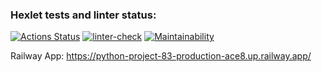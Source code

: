 ### Hexlet tests and linter status:
[![Actions Status](https://github.com/qmka/python-project-83/workflows/hexlet-check/badge.svg)](https://github.com/qmka/python-project-83/actions)
[![linter-check](https://github.com/qmka/python-project-83/actions/workflows/linter-check.yml/badge.svg)](https://github.com/qmka/python-project-83/actions/workflows/linter-check.yml)
[![Maintainability](https://api.codeclimate.com/v1/badges/24811d0e7d0d21691a3d/maintainability)](https://codeclimate.com/github/qmka/python-project-83/maintainability)


Railway App: https://python-project-83-production-ace8.up.railway.app/